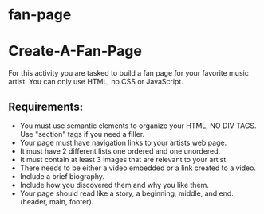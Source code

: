# fan-page
# Create-A-Fan-Page

For this activity you are tasked to build a fan page for your favorite music artist. You can only use HTML, no CSS or JavaScript.

## Requirements:
  - You must use semantic elements to organize your HTML, NO DIV TAGS. Use "section" tags if you need a filler.
  - Your page must have navigation links to your artists web page.
  - It must have 2 different lists one ordered and one unordered.
  - It must contain at least 3 images that are relevant to your artist.
  - There needs to be either a video embedded or a link created to a video.
  - Include a brief biography. 
  - Include how you discovered them and why you like them.
  - Your page should read like a story, a beginning, middle, and end. (header, main, footer).
